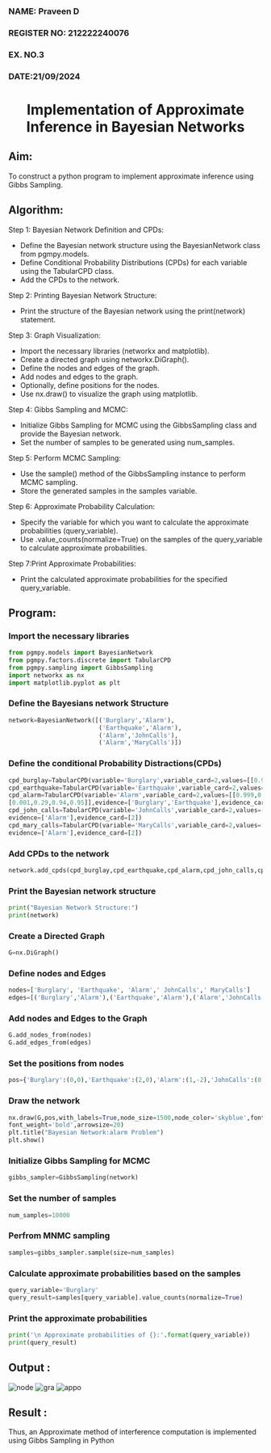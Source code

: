 <H3>NAME: Praveen D</H3>
<H3>REGISTER NO: 212222240076</H3>
<H3>EX. NO.3</H3>
<H3>DATE:21/09/2024</H3>
<H1 ALIGN =CENTER> Implementation of Approximate Inference in Bayesian Networks
</H1>

## Aim: 
   To construct a python program to implement approximate inference using Gibbs Sampling.</br>
## Algorithm:
   Step 1: Bayesian Network Definition and CPDs:<br>
    <ul> <li>Define the Bayesian network structure using the BayesianNetwork class from pgmpy.models.</li>
    <li>Define Conditional Probability Distributions (CPDs) for each variable using the TabularCPD class.</li>
    <li>Add the CPDs to the network.</li></ul>
    Step 2: Printing Bayesian Network Structure:<br>
    <ul><li>Print the structure of the Bayesian network using the print(network) statement.</li></ul>
   Step 3: Graph Visualization:
    <ul><li>Import the necessary libraries (networkx and matplotlib).</li>
    <li>Create a directed graph using networkx.DiGraph().</li>
    <li>Define the nodes and edges of the graph.</li>
    <li>Add nodes and edges to the graph.</li>
    <li>Optionally, define positions for the nodes.</li>
    <li>Use nx.draw() to visualize the graph using matplotlib.</li></ul>
    Step 4: Gibbs Sampling and MCMC:<br>
    <ul><li>Initialize Gibbs Sampling for MCMC using the GibbsSampling class and provide the Bayesian network.</li>
    <li>Set the number of samples to be generated using num_samples.</li></ul>
    Step 5: Perform MCMC Sampling:<br>
    <ul><li>Use the sample() method of the GibbsSampling instance to perform MCMC sampling.</li>
    <li>Store the generated samples in the samples variable.</li></ul>
    Step 6: Approximate Probability Calculation:<br>
    <ul><li>Specify the variable for which you want to calculate the approximate probabilities (query_variable).</li>
    <li>Use .value_counts(normalize=True) on the samples of the query_variable to calculate approximate probabilities.</li></ul>
    Step 7:Print Approximate Probabilities:<br>
    <ul><li>Print the calculated approximate probabilities for the specified query_variable.</li></ul>


## Program:
### Import the necessary libraries
```python
from pgmpy.models import BayesianNetwork
from pgmpy.factors.discrete import TabularCPD
from pgmpy.sampling import GibbsSampling
import networkx as nx
import matplotlib.pyplot as plt
```
### Define the Bayesians network Structure
```python
network=BayesianNetwork([('Burglary','Alarm'),
                         ('Earthquake','Alarm'),
                         ('Alarm','JohnCalls'),
                         ('Alarm','MaryCalls')])
```
### Define the conditional Probability Distractions(CPDs)
```python
cpd_burglay=TabularCPD(variable='Burglary',variable_card=2,values=[[0.999],[0.001]])
cpd_earthquake=TabularCPD(variable='Earthquake',variable_card=2,values=[[0.998],[0.002]])
cpd_alarm=TabularCPD(variable='Alarm',variable_card=2,values=[[0.999,0.71,0.06,0.05],
[0.001,0.29,0.94,0.95]],evidence=['Burglary','Earthquake'],evidence_card=[2,2])
cpd_john_calls=TabularCPD(variable='JohnCalls',variable_card=2,values=[[0.95,0.1],[0.05,0.9]],
evidence=['Alarm'],evidence_card=[2])
cpd_mary_calls=TabularCPD(variable='MaryCalls',variable_card=2,values=[[0.99,0.3],[0.01,0.7]],
evidence=['Alarm'],evidence_card=[2])
```
### Add CPDs to the network
```python
network.add_cpds(cpd_burglay,cpd_earthquake,cpd_alarm,cpd_john_calls,cpd_mary_calls)
```
### Print the Bayesian network structure
```python
print("Bayesian Network Structure:")
print(network)
```
### Create a Directed Graph
```python
G=nx.DiGraph()
```
### Define nodes and Edges
```python
nodes=['Burglary', 'Earthquake', 'Alarm',' JohnCalls',' MaryCalls']
edges=[('Burglary','Alarm'),('Earthquake','Alarm'),('Alarm','JohnCalls'),('Alarm','MaryCalls')]

```
### Add nodes and Edges to the Graph
```python
G.add_nodes_from(nodes)
G.add_edges_from(edges)
```
### Set the positions from nodes
```python
pos={'Burglary':(0,0),'Earthquake':(2,0),'Alarm':(1,-2),'JohnCalls':(0,-4),'MaryCalls':(2,-4)}
```
### Draw the network
```python
nx.draw(G,pos,with_labels=True,node_size=1500,node_color='skyblue',font_size=10,
font_weight='bold',arrowsize=20)
plt.title("Bayesian Network:alarm Problem")
plt.show()
```
### Initialize Gibbs Sampling for MCMC
```python
gibbs_sampler=GibbsSampling(network)
```
### Set the number of samples
```python
num_samples=10000
```
### Perfrom MNMC sampling
```python
samples=gibbs_sampler.sample(size=num_samples)
```
### Calculate approximate probabilities based on the samples
```python
query_variable='Burglary'
query_result=samples[query_variable].value_counts(normalize=True)
```
### Print the approximate probabilities
```python
print('\n Approximate probabilities of {}:'.format(query_variable))
print(query_result)
```


## Output :
![node](https://github.com/JEEVAABI/Ex-No.-4--Implementation-of-Approximate-Inference-in-Bayesian-Networks/assets/93427098/0ccea31c-59d2-4f39-ab7c-080b933b5f0a)
![gra](https://github.com/JEEVAABI/Ex-No.-4--Implementation-of-Approximate-Inference-in-Bayesian-Networks/assets/93427098/6934c7b6-718b-452f-abca-c7c099530b17)
![appo](https://github.com/JEEVAABI/Ex-No.-4--Implementation-of-Approximate-Inference-in-Bayesian-Networks/assets/93427098/4b778f59-091b-4f84-a46d-148af0583492)


## Result : 
Thus, an Approximate method of interference computation is implemented using Gibbs Sampling in Python
